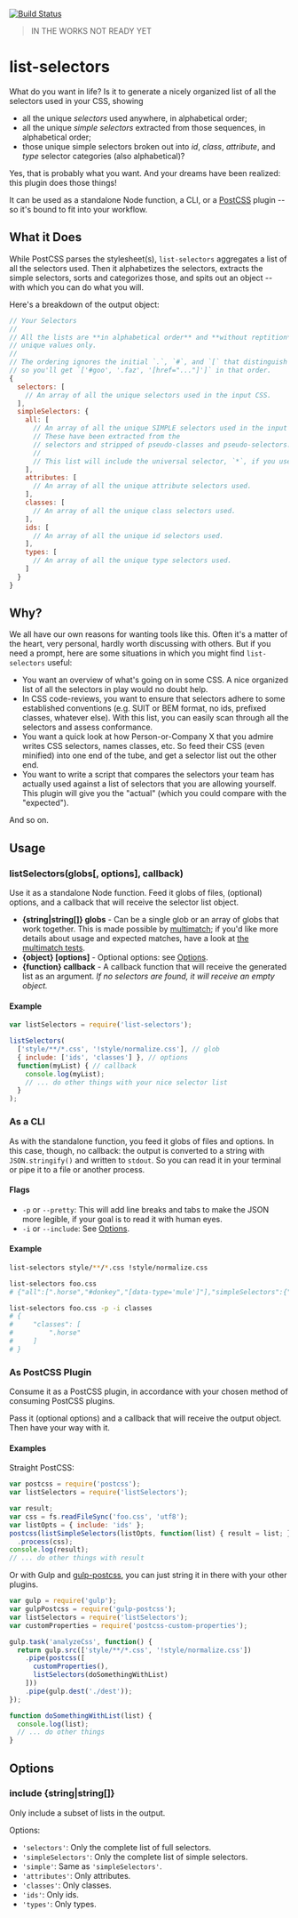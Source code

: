 [![Build Status](https://travis-ci.org/davidtheclark/list-selectors.svg?branch=master)](https://travis-ci.org/davidtheclark/list-selectors)

> IN THE WORKS NOT READY YET

# list-selectors

What do you want in life? Is it to generate a nicely organized list of all the selectors used in your CSS, showing

- all the unique *selectors* used anywhere, in alphabetical order;
- all the unique *simple selectors* extracted from those sequences, in alphabetical order;
- those unique simple selectors broken out into *id*, *class*, *attribute*, and *type* selector categories (also alphabetical)?

Yes, that is probably what you want. And your dreams have been realized: this plugin does those things!

It can be used as a standalone Node function, a CLI, or a [PostCSS](https://github.com/postcss/postcss) plugin -- so it's bound to fit into your workflow.

## What it Does

While PostCSS parses the stylesheet(s), `list-selectors` aggregates a list of all the selectors used. Then it alphabetizes the selectors, extracts the simple selectors, sorts and categorizes those, and spits out an object -- with which you can do what you will.

Here's a breakdown of the output object:

```js
// Your Selectors
//
// All the lists are **in alphabetical order** and **without reptition**,
// unique values only.
//
// The ordering ignores the initial `.`, `#`, and `[` that distinguish selectors,
// so you'll get `['#goo', '.faz', '[href="..."]']` in that order.
{
  selectors: [
    // An array of all the unique selectors used in the input CSS.
  ],
  simpleSelectors: {
    all: [
      // An array of all the unique SIMPLE selectors used in the input CSS.
      // These have been extracted from the
      // selectors and stripped of pseudo-classes and pseudo-selectors.
      //
      // This list will include the universal selector, `*`, if you use it.
    ],
    attributes: [
      // An array of all the unique attribute selectors used.
    ],
    classes: [
      // An array of all the unique class selectors used.
    ],
    ids: [
      // An array of all the unique id selectors used.
    ],
    types: [
      // An array of all the unique type selectors used.
    ]
  }
}
```

## Why?

We all have our own reasons for wanting tools like this. Often it's a matter of the heart, very personal, hardly worth discussing with others. But if you need a prompt, here are some situations in which you might find `list-selectors` useful:

- You want an overview of what's going on in some CSS. A nice organized list of all the selectors in play would no doubt help.
- In CSS code-reviews, you want to ensure that selectors adhere to some established conventions (e.g. SUIT or BEM format, no ids, prefixed classes, whatever else). With this list, you can easily scan through all the selectors and assess conformance.
- You want a quick look at how Person-or-Company X that you admire writes CSS selectors, names classes, etc. So feed their CSS (even minified) into one end of the tube, and get a selector list out the other end.
- You want to write a script that compares the selectors your team has actually used against a list of selectors that you are allowing yourself. This plugin will give you the "actual" (which you could compare with the "expected").

And so on.

## Usage

### listSelectors(globs[, options], callback)

Use it as a standalone Node function. Feed it globs of files, (optional) options, and a callback that will receive the selector list object.

* **{string|string[]} globs** - Can be a single glob or an array of globs that work together. This is made possible by [multimatch](https://github.com/sindresorhus/multimatch); if you'd like more details about usage and expected matches, have a look at [the multimatch tests](https://github.com/sindresorhus/multimatch/blob/master/test.js).
* **{object} [options]** - Optional options: see [Options](#options).
* **{function} callback** - A callback function that will receive the generated list as an argument. *If no selectors are found, it will receive an empty object.*

#### Example

```js
var listSelectors = require('list-selectors');

listSelectors(
  ['style/**/*.css', '!style/normalize.css'], // glob
  { include: ['ids', 'classes'] }, // options
  function(myList) { // callback
    console.log(myList);
    // ... do other things with your nice selector list
  }
);

```

### As a CLI

As with the standalone function, you feed it globs of files and options. In this case, though, no callback: the output is converted to a string with `JSON.stringify()` and written to `stdout`. So you can read it in your terminal or pipe it to a file or another process.

#### Flags

* `-p` or `--pretty`: This will add line breaks and tabs to make the JSON more legible, if your goal is to read it with human eyes.
* `-i` or `--include`: See [Options](#options).

#### Example

```bash
list-selectors style/**/*.css !style/normalize.css

list-selectors foo.css
# {"all":[".horse","#donkey","[data-type='mule']"],"simpleSelectors":{"all":["[data-type='mule']","#donkey",".horse"],"ids":["#donkey"],"classes":[".horse"],"attributes":["[data-type='mule']"],"types":[]}}

list-selectors foo.css -p -i classes
# {
#     "classes": [
#         ".horse"
#     ]
# }
```

### As PostCSS Plugin

Consume it as a PostCSS plugin, in accordance with your chosen method of consuming PostCSS plugins.

Pass it (optional options) and a callback that will receive the output object. Then have your way with it.

#### Examples

Straight PostCSS:
```js
var postcss = require('postcss');
var listSelectors = require('listSelectors');

var result;
var css = fs.readFileSync('foo.css', 'utf8');
var listOpts = { include: 'ids' };
postcss(listSimpleSelectors(listOpts, function(list) { result = list; }))
  .process(css);
console.log(result);
// ... do other things with result
```

Or with Gulp and [gulp-postcss](https://github.com/w0rm/gulp-postcss), you can just string it in there with your other plugins.

```js
var gulp = require('gulp');
var gulpPostcss = require('gulp-postcss');
var listSelectors = require('listSelectors');
var customProperties = require('postcss-custom-properties');

gulp.task('analyzeCss', function() {
  return gulp.src(['style/**/*.css', '!style/normalize.css'])
    .pipe(postcss([
      customProperties(),
      listSelectors(doSomethingWithList)
    ]))
    .pipe(gulp.dest('./dest'));
});

function doSomethingWithList(list) {
  console.log(list);
  // ... do other things
}
```

## Options

### include {string|string[]}

Only include a subset of lists in the output.

Options:
- `'selectors'`: Only the complete list of full selectors.
- `'simpleSelectors'`: Only the complete list of simple selectors.
- `'simple'`: Same as `'simpleSelectors'`.
- `'attributes'`: Only attributes.
- `'classes'`: Only classes.
- `'ids'`: Only ids.
- `'types'`: Only types.
